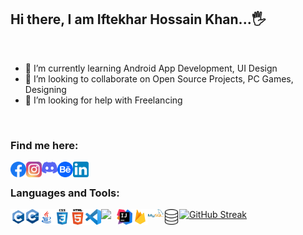 ## Hi there, I am Iftekhar Hossain Khan...🖐
<br/>

- 🌱 I’m currently learning Android App Development, UI Design
- 👯 I’m looking to collaborate on Open Source Projects, PC Games, Designing
- 🤔 I’m looking for help with Freelancing


<br/>


### Find me here:

[<img align="left" alt="Facebook" width="25px" src="assets/facebook.svg" />][facebook]
[<img align="left" alt="Instagram" width="25px" src="assets/instagram.svg" />][instagram]
[<img align="left" alt="Discord" width="25px" src="assets/discord.svg" />][discord]
[<img align="left" alt="Behance" width="25px" src="assets/behance.svg" />][behance]
[<img align="left" alt="LinkedIn" width="25px" src="assets/linkedin.svg" />][linkedin]

<br/>

### Languages and Tools:

<img align="left" width="25px" src="assets/c.png" />
<img align="left" width="20px" src="assets/cpp.png" />
<img align="left" width="25px" src="assets/java2.png" />
<img align="left" width="25px" src="assets/css.png" />
<img align="left" width="25px" src="assets/html.png" />
<img align="left" width="25px" src="assets/vscode.png" />
<img align="left" width="25px" src="assets/androidstudio.ico" />
<img align="left" width="25px" src="assets/intellij.png" />
<img align="left" width="25px" src="assets/firebase.png" />
<img align="left" width="25px" src="assets/mysql.svg" />
<img align="left" width="25px" src="assets/database.png" />


[![GitHub Streak](https://github-readme-streak-stats.herokuapp.com?user=ihkcreations&theme=radical)](https://git.io/streak-stats)






[facebook]: https://www.facebook.com/ihk.786
[instagram]: https://www.instagram.com/iftekharhossaink
[behance]: https://www.behance.net/ihkcreations
[discord]: https://discord.com/users/647492745228845118
[linkedin]: https://www.linkedin.com/in/ihkcreations/


